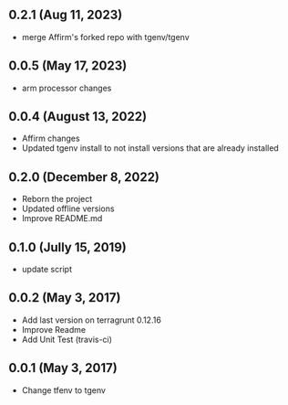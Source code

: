 ## 0.2.1 (Aug 11, 2023)
* merge Affirm's forked repo with tgenv/tgenv

## 0.0.5 (May 17, 2023)
* arm processor changes

## 0.0.4 (August 13, 2022)
* Affirm changes
* Updated tgenv install to not install versions that are already installed

## 0.2.0 (December 8, 2022)
* Reborn the project
* Updated offline versions
* Improve README.md

## 0.1.0 (Jully 15, 2019)

* update script

## 0.0.2 (May 3, 2017)

 * Add last version on terragrunt 0.12.16
 * Improve Readme
 * Add Unit Test (travis-ci)

## 0.0.1 (May 3, 2017)

 * Change tfenv to tgenv

